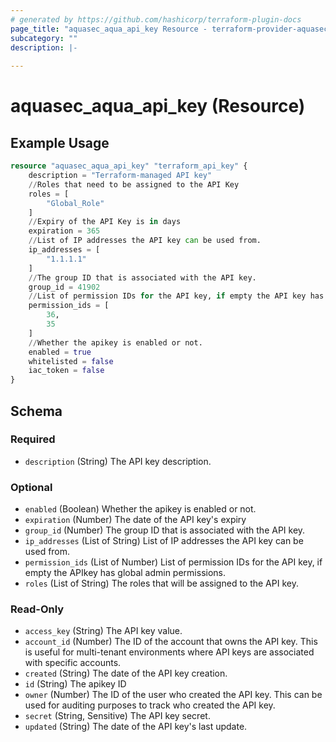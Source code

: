 ```yaml
---
# generated by https://github.com/hashicorp/terraform-plugin-docs
page_title: "aquasec_aqua_api_key Resource - terraform-provider-aquasec"
subcategory: ""
description: |-
  
---
```


# aquasec_aqua_api_key (Resource)



## Example Usage

```terraform
resource "aquasec_aqua_api_key" "terraform_api_key" {
    description = "Terraform-managed API key"
    //Roles that need to be assigned to the API Key
    roles = [
        "Global_Role"
    ]
    //Expiry of the API Key is in days
    expiration = 365
    //List of IP addresses the API key can be used from.
    ip_addresses = [ 
        "1.1.1.1"
    ]
    //The group ID that is associated with the API key.
    group_id = 41902
    //List of permission IDs for the API key, if empty the API key has global admin permissions.
    permission_ids = [
        36,
        35
    ]
    //Whether the apikey is enabled or not.
    enabled = true
    whitelisted = false
    iac_token = false
}
```

<!-- schema generated by tfplugindocs -->
## Schema

### Required

- `description` (String) The API key description.

### Optional

- `enabled` (Boolean) Whether the apikey is enabled or not.
- `expiration` (Number) The date of the API key's expiry
- `group_id` (Number) The group ID that is associated with the API key.
- `ip_addresses` (List of String) List of IP addresses the API key can be used from.
- `permission_ids` (List of Number) List of permission IDs for the API key, if empty the APIkey has global admin permissions.
- `roles` (List of String) The roles that will be assigned to the API key.

### Read-Only

- `access_key` (String) The API key value.
- `account_id` (Number) The ID of the account that owns the API key. This is useful for multi-tenant environments where API keys are associated with specific accounts.
- `created` (String) The date of the API key creation.
- `id` (String) The apikey ID
- `owner` (Number) The ID of the user who created the API key. This can be used for auditing purposes to track who created the API key.
- `secret` (String, Sensitive) The API key secret.
- `updated` (String) The date of the API key's last update.


